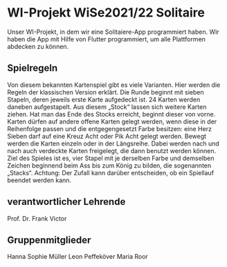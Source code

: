 # WI-Projekt WiSe2021/22 Solitaire

Unser WI-Projekt, in dem wir eine Solitaiere-App programmiert haben.
Wir haben die App mit Hilfe von Flutter programmiert, um alle Plattformen abdecken zu können.

## Spielregeln
Von diesem bekannten Kartenspiel gibt es viele Varianten. Hier werden die Regeln der klassischen Version erklärt.
Die Runde beginnt mit sieben Stapeln, deren jeweils erste Karte aufgedeckt ist.
24 Karten werden daneben aufgestapelt. Aus diesem „Stock“ lassen sich weitere Karten ziehen.
Hat man das Ende des Stocks erreicht, beginnt dieser von vorne.
Karten dürfen auf andere offene Karten gelegt werden, wenn diese in der Reihenfolge passen und die entgegengesetzt Farbe besitzen: eine Herz Sieben darf auf eine Kreuz Acht oder Pik Acht gelegt werden.
Bewegt werden die Karten einzeln oder in der Längsreihe.
Dabei werden nach und nach auch verdeckte Karten freigelegt, die dann benutzt werden können.
Ziel des Spieles ist es, vier Stapel mit je derselben Farbe und demselben Zeichen beginnend beim Ass bis zum König zu bilden, die sogenannten „Stacks“.
Achtung: Der Zufall kann darüber entscheiden, ob ein Spiellauf beendet werden kann.

## verantwortlicher Lehrende
Prof. Dr. Frank Victor

## Gruppenmitglieder
Hanna Sophie Müller
Leon Peffeköver
Maria Roor
